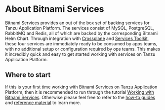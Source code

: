 # About Bitnami Services

Bitnami Services provides an out of the box set of backing services for Tanzu Application Platform. The services consist of MySQL, PostgreSQL, RabbitMQ and Redis, all of which are backed by the corresponding Bitnami Helm Chart. Through integration with [Crossplane](../crossplane/about.hbs.md) and [Services Toolkit](../services-toolkit/about.hbs.md), these four services are immediately ready to be consumed by apps teams, with no additional setup or configuration required by ops teams. This makes it incredibly quick and easy to get started working with services on Tanzu Application Platform.

## Where to start

If this is your first time working with Bitnami Services on Tanzu Application Platform, then it is recommended to run through the tutorial [Working with Bitnami Services](tutorials/working-with-bitnami-services.hbs.md). Otherwise please feel free to refer to the [how-to guides](how-to-guides/index.hbs.md) and [reference material](reference/index.hbs.md) to learn more.
